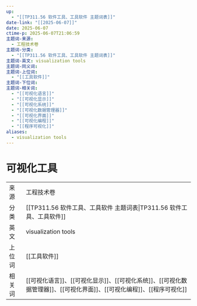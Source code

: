 ```yaml
---
up:
  - "[[TP311.56 软件工具、工具软件 主题词表]]"
date-link: "[[2025-06-07]]"
date: 2025-06-07
ctime-p: 2025-06-07T21:06:59
主题词-来源:
  - 工程技术卷
主题词-分类:
  - "[[TP311.56 软件工具、工具软件 主题词表]]"
主题词-英文: visualization tools
主题词-同义词: 
主题词-上位词:
  - "[[工具软件]]"
主题词-下位词: 
主题词-相关词:
  - "[[可视化语言]]"
  - "[[可视化显示]]"
  - "[[可视化系统]]"
  - "[[可视化数据管理器]]"
  - "[[可视化界面]]"
  - "[[可视化编程]]"
  - "[[程序可视化]]"
aliases:
  - visualization tools
---
```


# 可视化工具

| | |
| --- | --- |
| 来源 | 工程技术卷|
| 分类 | [[TP311.56 软件工具、工具软件 主题词表\|TP311.56 软件工具、工具软件]]|
| 英文 | visualization tools |
| 上位词 | [[工具软件]]|
| 相关词 | [[可视化语言]]、[[可视化显示]]、[[可视化系统]]、[[可视化数据管理器]]、[[可视化界面]]、[[可视化编程]]、[[程序可视化]]|
